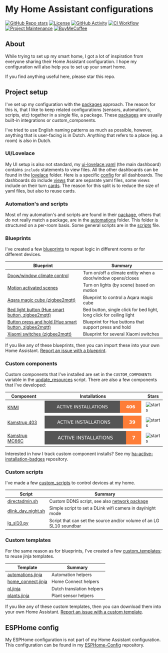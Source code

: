 # My Home Assistant configurations

[![GitHub Repo stars][stars-shield]][stars]
[![License][license-shield]](LICENSE)
[![GitHub Activity][commits-shield]][commits]
[![CI Workflow][ci-workflow-shield]][ci-workflow]
[![Project Maintenance][maintenance-shield]][maintainer]
[![BuyMeCoffee][buymecoffeebadge]][buymecoffee]

## About

While trying to set up my smart home, I got a lot of inspiration from everyone sharing their Home Assistant configuration. I hope my configuration will also help you to set up your smart home.

If you find anything useful here, please star this repo.

## Project setup

I've set up my configuration with the [packages](https://www.home-assistant.io/docs/configuration/packages/) approach. The reason for this is, that I like to keep related configurations (sensors, automation's, scripts, etc) together in a single file, a package.
These [packages](packages) are usually built-in integrations or custom_components.

I've tried to use English naming patterns as much as possible, however, anything that is user-facing is in Dutch. Anything that refers to a place (eg. a room) is also in Dutch.

### UI/Lovelace

My UI setup is also not standard, my [ui-lovelace.yaml](ui-lovelace.yaml) (the main dashboard) contains `include` statements to view files.
All the other dashboards can be found in the [lovelace](lovelace) folder. Here is a specific [config](lovelace/config) for all dashboards.
The dashboards do include [views](lovelace/views) that are separate yaml files, some views include on their turn [cards](lovelace/views/cards). The reason for this split is to reduce the size of yaml files, but also to reuse cards.

### Automation's and scripts

Most of my automation's and scripts are found in their [package](packages), others that do not really match a package, are in the [automations](automations) folder. This folder is structured on a per-room basis.
Some general scripts are in the [scripts](scripts.yaml) file.

### Blueprints

I've created a few [blueprints](blueprints/automation/golles/) to repeat logic in different rooms or for different devices.

| Blueprint                                                                                                                                      | Summary                                                              |
| ---------------------------------------------------------------------------------------------------------------------------------------------- | -------------------------------------------------------------------- |
| [Doow/window climate control](blueprints/automation/golles/door-window-climate-control.yaml)                                                   | Turn on/off a climate entity when a door/window opens/closes         |
| [Motion activated scenes](blueprints/automation/golles/motion-activated_scenes.yaml)                                                           | Turn on lights (by scene) based on motion                            |
| [Aqara magic cube (zigbee2mqtt)](blueprints/automation/golles/zigbee2mqtt_aqara_magic_cube.yaml)                                               | Blueprint to control a Aqara magic cube                              |
| [Bed light button (Hue smart button, zigbee2mqtt)](blueprints/automation/golles/zigbee2mqtt_hue_smart_button_bed_light_button.yaml)            | Bed button, single click for bed light, long click for ceiling light |
| [Button press and hold (Hue smart button, zigbee2mqtt)](blueprints/automation/golles/zigbee2mqtt_hue_smart_button_press_and_hold_actions.yaml) | Blueprint for Hue buttons that support press and hold                |
| [Xiaomi switches (zigbee2mqtt)](blueprints/automation/golles/zigbee2mqtt_xiaomi_switch.yaml)                                                   | Blueprint for several Xiaomi switches                                |

If you like any of these blueprints, then you can import these into your own Home Assistant.
[Report an issue with a blueprint](https://github.com/golles/Home-Assistant-Config/issues/new?assignees=&labels=blueprint&projects=&template=blueprint.yaml).

### Custom components

Custom components that I've installed are set in the `CUSTOM_COMPONENTS` variable in the [update_resources](scripts/update_resources) script.
There are also a few components that I've developed:

| Component                                                               | Installations                                                                                     | Stars                                                                                                 |
| ----------------------------------------------------------------------- | ------------------------------------------------------------------------------------------------- | ----------------------------------------------------------------------------------------------------- |
| [KNMI](https://github.com/golles/ha-knmi)                               | ![](https://raw.githubusercontent.com/golles/ha-active-installation-badges/main/knmi.svg)         | ![starts](https://img.shields.io/github/stars/golles/ha-knmi?style=for-the-badge)                     |
| [Kamstrup 403](https://github.com/golles/ha-kamstrup_403)               | ![](https://raw.githubusercontent.com/golles/ha-active-installation-badges/main/kamstrup_403.svg) | ![starts](https://img.shields.io/github/stars/golles/ha-kamstrup_403?style=for-the-badge)             |
| [Kamstrup MC66C](https://github.com/golles/Home-Assistant-Sensor-MC66C) | ![](https://raw.githubusercontent.com/golles/ha-active-installation-badges/main/mc66c.svg)        | ![starts](https://img.shields.io/github/stars/golles/Home-Assistant-Sensor-MC66C?style=for-the-badge) |

Interested in how I track custom component installs? See my [ha-active-installation-badges](https://github.com/golles/ha-active-installation-badges) repository.

### Custom scripts

I've made a few [custom_scripts](custom_scripts/) to control devices at my home.

| Script                                                  | Summary                                                               |
| ------------------------------------------------------- | --------------------------------------------------------------------- |
| [directadmin.sh](custom_scripts/directadmin.sh)         | Custom DDNS script, see also [network package](packages/network.yaml) |
| [dlink_day_night.sh](custom_scripts/dlink_day_night.sh) | Simple script to set a DLink wifi camera in day/night mode            |
| [lg_sl10.py](custom_scripts/lg_sl10.py)                 | Script that can set the source and/or volume of an LG SL10 soundbar   |

### Custom templates

For the same reason as for blueprints, I've created a few [custom_templates](custom_templates/); to reuse jinja templates.

| Template                                                  | Summary                   |
| --------------------------------------------------------- | ------------------------- |
| [automations.jinja](custom_templates/automations.jinja)   | Automation helpers        |
| [home_connect.jinja](custom_templates/home_connect.jinja) | Home Connect helpers      |
| [nl.jinja](custom_templates/nl.jinja)                     | Dutch translation helpers |
| [plants.jinja](custom_templates/plants.jinja)             | Plant sensor helpers      |

If you like any of these custom templates, then you can download them into your own Home Assistant.
[Report an issue with a custom template](https://github.com/golles/Home-Assistant-Config/issues/new?assignees=&labels=custom_template&projects=&template=custom_template.yaml).

## ESPHome config

My ESPHome configuration is not part of my Home Assistant configuration.
This configuration can be found in my [ESPHome-Config](https://github.com/golles/ESPHome-Config) repository.

[buymecoffee]: https://www.buymeacoffee.com/golles
[buymecoffeebadge]: https://img.shields.io/badge/buy%20me%20a%20coffee-donate-yellow.svg?style=for-the-badge
[commits-shield]: https://img.shields.io/github/commit-activity/y/golles/Home-Assistant-Config.svg?style=for-the-badge
[commits]: https://github.com/golles/Home-Assistant-Config/commits/main
[license-shield]: https://img.shields.io/github/license/golles/Home-Assistant-Config.svg?style=for-the-badge
[maintainer]: https://github.com/golles
[maintenance-shield]: https://img.shields.io/badge/maintainer-golles-blue.svg?style=for-the-badge
[stars-shield]: https://img.shields.io/github/stars/golles/Home-Assistant-Config?style=for-the-badge
[stars]: https://github.com/golles/Home-Assistant-Config/stargazers
[ci-workflow-shield]: https://img.shields.io/github/actions/workflow/status/golles/Home-Assistant-Config/ci.yaml?style=for-the-badge
[ci-workflow]: https://github.com/golles/Home-Assistant-Config/actions/workflows/ci.yaml
